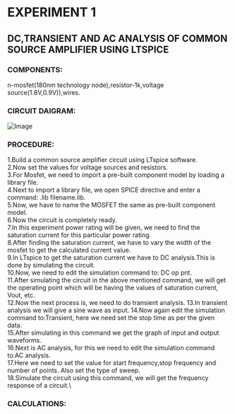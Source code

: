 # EXPERIMENT 1
## DC,TRANSIENT AND AC ANALYSIS OF COMMON SOURCE AMPLIFIER USING LTSPICE
### COMPONENTS:
n-mosfet(180nm technology node),resistor-1k,voltage source(1.8V,0.9V)),wires.
### CIRCUIT DAIGRAM:
![Image](https://github.com/user-attachments/assets/293dee60-46d8-4a96-947e-c5be22458ccd)
### PROCEDURE:
1.Build a common source amplifier circuit using LTspice software.\
2.Now set the values for voltage sources and resistors.\
3.For Mosfet, we need to import a pre-built component model by loading a library file.\
4.Next to import a library file, we open SPICE directive and enter a command: .lib filename.lib.\
5.Now, we have to name the MOSFET the same as pre-built component model.\
6.Now the circuit is completely ready.\
7.In this experiment power rating will be given, we need to find the saturation current for this particular power rating.\
8.After finding the saturation current, we have to vary the width of the mosfet to get the calculated current value.\
9.In LTspice to get the saturation current we have to DC analysis.This is done by simulating the circuit.\
10.Now, we need to edit the simulation command to: DC op pnt.\
11.After simulating the circuit in the above mentioned command, we will get the operating point which will be having the values of saturation current, Vout, etc.\
12.Now the next process is, we need to do transient analysis.
13.In transient analysis we will give a sine wave as input.
14.Now again edit the simulation command to:Transient, here we need set the stop time as per the given data.\
15.After simulating in this command we get the graph of input and output waveforms.\
16.Next is AC analysis, for this we need to edit the simulation command to:AC analysis.\
17.Here we need to set the value for start frequency,stop frequency and number of points. Also set the type of sweep.\
18.Simulate the circuit using this command, we will get the frequency response of a circuit.\
### CALCULATIONS:

